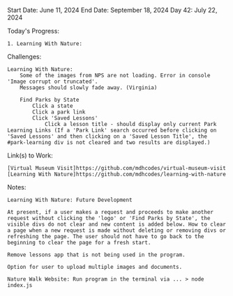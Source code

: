 Start Date: June 11, 2024
End Date: September 18, 2024
Day 42: July 22, 2024

Today's Progress:

    1. Learning With Nature:
        
        
Challenges:

    Learning With Nature: 
        Some of the images from NPS are not loading. Error in console 'Image corrupt or truncated'.
        Messages should slowly fade away. (Virginia)  

        Find Parks by State
            Click a state
            Click a park link
            Click 'Saved Lessons'
                Click a lesson title - should display only current Park Learning Links (If a 'Park Link' search occurred before clicking on 'Saved Lessons' and then clicking on a 'Saved Lesson Title', the #park-learning div is not cleared and two results are displayed.)    

Link(s) to Work:

    [Virtual Museum Visit]https://github.com/mdhcodes/virtual-museum-visit      
    [Learning With Nature]https://github.com/mdhcodes/learning-with-nature 

Notes:

    Learning With Nature: Future Development     

    At present, if a user makes a request and proceeds to make another request without clicking the 'logo' or 'Find Parks by State', the visible divs do not clear and new content is added below. How to clear a page when a new request is made without deleting or removing divs or refreshing the page. The user should not have to go back to the beginning to clear the page for a fresh start. 

    Remove lessons app that is not being used in the program.

    Option for user to upload multiple images and documents.

    Nature Walk Website: Run program in the terminal via ... > node index.js